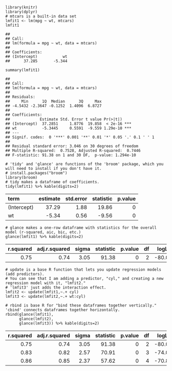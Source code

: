     library(knitr)
    library(dplyr) 
    # mtcars is a built-in data set
    lmfit1 <- lm(mpg ~ wt, mtcars)
    lmfit1

    ## 
    ## Call:
    ## lm(formula = mpg ~ wt, data = mtcars)
    ## 
    ## Coefficients:
    ## (Intercept)           wt  
    ##      37.285       -5.344

    summary(lmfit1)

    ## 
    ## Call:
    ## lm(formula = mpg ~ wt, data = mtcars)
    ## 
    ## Residuals:
    ##     Min      1Q  Median      3Q     Max 
    ## -4.5432 -2.3647 -0.1252  1.4096  6.8727 
    ## 
    ## Coefficients:
    ##             Estimate Std. Error t value Pr(>|t|)    
    ## (Intercept)  37.2851     1.8776  19.858  < 2e-16 ***
    ## wt           -5.3445     0.5591  -9.559 1.29e-10 ***
    ## ---
    ## Signif. codes:  0 '***' 0.001 '**' 0.01 '*' 0.05 '.' 0.1 ' ' 1
    ## 
    ## Residual standard error: 3.046 on 30 degrees of freedom
    ## Multiple R-squared:  0.7528, Adjusted R-squared:  0.7446 
    ## F-statistic: 91.38 on 1 and 30 DF,  p-value: 1.294e-10

    # 'tidy' and 'glance' are functions of the 'broom' package, which you will need to install if you don't have it.
    # install.packages("broom")
    library(broom)
    # tidy makes a dataframe of coefficients.
    tidy(lmfit1) %>% kable(digits=2)

<table>
<thead>
<tr class="header">
<th align="left">term</th>
<th align="right">estimate</th>
<th align="right">std.error</th>
<th align="right">statistic</th>
<th align="right">p.value</th>
</tr>
</thead>
<tbody>
<tr class="odd">
<td align="left">(Intercept)</td>
<td align="right">37.29</td>
<td align="right">1.88</td>
<td align="right">19.86</td>
<td align="right">0</td>
</tr>
<tr class="even">
<td align="left">wt</td>
<td align="right">-5.34</td>
<td align="right">0.56</td>
<td align="right">-9.56</td>
<td align="right">0</td>
</tr>
</tbody>
</table>

    # glance makes a one-row dataframe with statistics for the overall model (r-squared, aic, bic, etc.)
    glance(lmfit1) %>% kable(digits=2)

<table>
<thead>
<tr class="header">
<th align="right">r.squared</th>
<th align="right">adj.r.squared</th>
<th align="right">sigma</th>
<th align="right">statistic</th>
<th align="right">p.value</th>
<th align="right">df</th>
<th align="right">logLik</th>
<th align="right">AIC</th>
<th align="right">BIC</th>
<th align="right">deviance</th>
<th align="right">df.residual</th>
</tr>
</thead>
<tbody>
<tr class="odd">
<td align="right">0.75</td>
<td align="right">0.74</td>
<td align="right">3.05</td>
<td align="right">91.38</td>
<td align="right">0</td>
<td align="right">2</td>
<td align="right">-80.01</td>
<td align="right">166.03</td>
<td align="right">170.43</td>
<td align="right">278.32</td>
<td align="right">30</td>
</tr>
</tbody>
</table>

    # update is a base R function that lets you update regression models (add predictors).
    # You can see that I am adding a predictor, "cyl," and creating a new regression model with it, "lmfit2."
    # 'lmfit3' just adds the interaction effect. 
    lmfit2 <- update(lmfit1,~.+ cyl)
    lmfit3 <- update(lmfit2,~.+ wt:cyl)

    # rbind is base R for "bind these dataframes together vertically." 'cbind' connects dataframes together horizontally.
    rbind(glance(lmfit1),
          glance(lmfit2),
          glance(lmfit3)) %>% kable(digits=2)

<table>
<thead>
<tr class="header">
<th align="right">r.squared</th>
<th align="right">adj.r.squared</th>
<th align="right">sigma</th>
<th align="right">statistic</th>
<th align="right">p.value</th>
<th align="right">df</th>
<th align="right">logLik</th>
<th align="right">AIC</th>
<th align="right">BIC</th>
<th align="right">deviance</th>
<th align="right">df.residual</th>
</tr>
</thead>
<tbody>
<tr class="odd">
<td align="right">0.75</td>
<td align="right">0.74</td>
<td align="right">3.05</td>
<td align="right">91.38</td>
<td align="right">0</td>
<td align="right">2</td>
<td align="right">-80.01</td>
<td align="right">166.03</td>
<td align="right">170.43</td>
<td align="right">278.32</td>
<td align="right">30</td>
</tr>
<tr class="even">
<td align="right">0.83</td>
<td align="right">0.82</td>
<td align="right">2.57</td>
<td align="right">70.91</td>
<td align="right">0</td>
<td align="right">3</td>
<td align="right">-74.01</td>
<td align="right">156.01</td>
<td align="right">161.87</td>
<td align="right">191.17</td>
<td align="right">29</td>
</tr>
<tr class="odd">
<td align="right">0.86</td>
<td align="right">0.85</td>
<td align="right">2.37</td>
<td align="right">57.62</td>
<td align="right">0</td>
<td align="right">4</td>
<td align="right">-70.85</td>
<td align="right">151.70</td>
<td align="right">159.03</td>
<td align="right">156.98</td>
<td align="right">28</td>
</tr>
</tbody>
</table>
